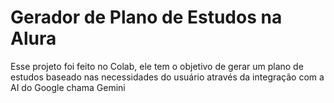# Gerador de Plano de Estudos na Alura
Esse projeto foi feito no Colab, ele tem o objetivo de gerar um plano de estudos baseado nas necessidades do usuário através da integração com a AI do Google chama Gemini
